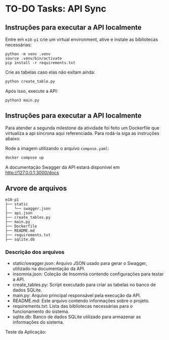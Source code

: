 # TO-DO Tasks: API Sync

## Instruções para executar a API localmente

Entre em `m10-p1` crie um virtual environment, ative e instale as bibliotecas necessárias:

```
python -m venv .venv
source .venv/bin/activate
pip install -r requirements.txt
```

Crie as tabelas caso elas não exitam ainda:

```python
python create_table.py
```

Após isso, execute a API:

```
python3 main.py
```

## Instruções para executar a API localmente

Para atender a segunda milestone da atividade foi feito um Dockerfile que virtualiza a api síncrona aqui referenciada. Para rodá-la siga as instruções abaixo:

Rode a imagem utilizando o arquivo ```compose.yaml```:

```bash
docker compose up
```

A documentação Swagger da API estará disponível em http://127.0.0.1:3000/docs

## Arvore de arquivos

```
m10-p1
├── static
│   └── swagger.json
├── api.json
├── create_tables.py
├── main.py
├── Dockerfile
├── README.md
├── requirements.txt
├── sqlite.db

```

### Descrição dos arquivos

- static/swagger.json: Arquivo JSON usado para gerar o Swagger, utilizado na documentação da API.
- insomnia.json: Coleção de Insomnia contendo configurações para testar a API.
- create_tables.py: Script executado para criar as tabelas no banco de dados SQLite.
- main.py: Arquivo principal responsável pela execução da API.
- README.md: Este arquivo contendo informações sobre o projeto.
- requirements.txt: Lista das bibliotecas necessárias para o funcionamento do sistema.
- sqlite.db: Banco de dados SQLite utilizado para armazenar as informações do sistema.


Teste da Aplicação:
